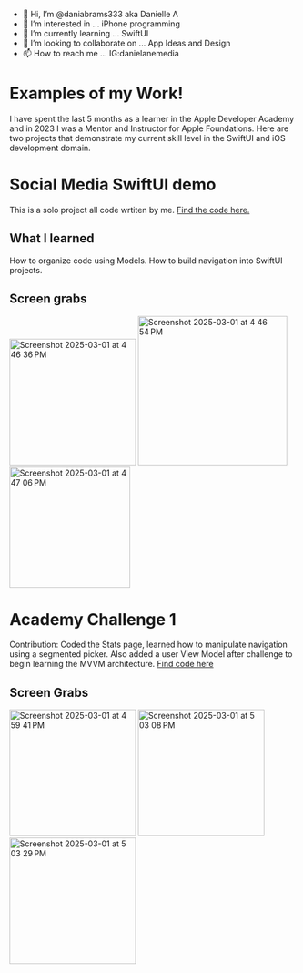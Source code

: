 - 👋 Hi, I’m @daniabrams333 aka Danielle A
- 👀 I’m interested in ... iPhone programming 
- 🌱 I’m currently learning ... SwiftUI
- 💞️ I’m looking to collaborate on ... App Ideas and Design
- 📫 How to reach me ... IG:danielanemedia

<!---
daniabrams333/daniabrams333 is a ✨ special ✨ repository because its `README.md` (this file) appears on your GitHub profile.
You can click the Preview link to take a look at your changes.
--->

<h1>Examples of my Work!</h1>

<p>I have spent the last 5 months as a learner in the Apple Developer Academy and in 2023 I was a Mentor and Instructor for Apple Foundations. Here are two projects that demonstrate my current skill level in the SwiftUI and iOS development domain.</p>

<h1>Social Media SwiftUI demo</h1>
This is a solo project all code wrtiten by me. 
<a href= "https://github.com/daniabrams333/NavigationExample">Find the code here.</a>
<h2>What I learned</h2>
How to organize code using Models. How to build navigation into SwiftUI projects.
<h2>Screen grabs</h2>
<img width="222" alt="Screenshot 2025-03-01 at 4 46 36 PM" src="https://github.com/user-attachments/assets/6ffc1bd5-0dc3-48cf-843b-5ccb34a5f21b" />
<img width="262" alt="Screenshot 2025-03-01 at 4 46 54 PM" src="https://github.com/user-attachments/assets/2c847928-007e-475b-a270-0bc5933cc968" />
<img width="212" alt="Screenshot 2025-03-01 at 4 47 06 PM" src="https://github.com/user-attachments/assets/403dfa5b-a7fd-4b69-a368-9d85c4596ba3" />


<h1>Academy Challenge 1</h1>
Contribution: Coded the Stats page, learned how to manipulate navigation using a segmented picker. Also added a user View Model after challenge to begin learning the MVVM architecture. 
<a href= "https://github.com/daniabrams333/LockInStats">Find code here</a>
<h2>Screen Grabs</h2>

<img width="222" alt="Screenshot 2025-03-01 at 4 59 41 PM" src="https://github.com/user-attachments/assets/380301a8-8751-4bd6-a3e9-0f5ea4547f6b" />
<img width="222" alt="Screenshot 2025-03-01 at 5 03 08 PM" src="https://github.com/user-attachments/assets/1b85229a-c539-475a-9862-b0b657b6dd9f" />

<img width="222" alt="Screenshot 2025-03-01 at 5 03 29 PM" src="https://github.com/user-attachments/assets/9937c854-4540-44c7-88fa-add22423852e" />


